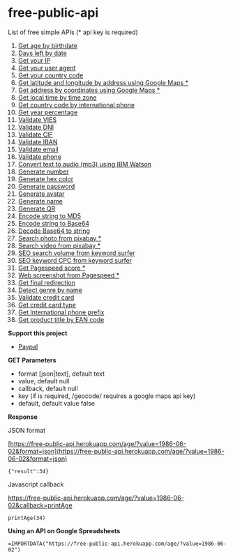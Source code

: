 # free-public-api
 
List of free simple APIs (* api key is required)

1. [Get age by birthdate](https://free-public-api.herokuapp.com/age/?value=1986-06-02)
1. [Days left by date](https://free-public-api.herokuapp.com/days_left/?value=2020-12-31)
1. [Get your IP](https://free-public-api.herokuapp.com/ip/)
1. [Get your user agent](https://free-public-api.herokuapp.com/user_agent/)
1. [Get your country code](https://free-public-api.herokuapp.com/country/)
1. [Get latitude and longitude by address using Google Maps *](https://free-public-api.herokuapp.com/geocode/?value=calle%20d%27ulla%2017%2C%20torroella%20de%20montgri&key=)
1. [Get address by coordinates using Google Maps *](https://free-public-api.herokuapp.com/geocode_reverse/?value=42.0412139,3.1251759&key=)
1. [Get local time by time zone](https://free-public-api.herokuapp.com/local_time/?value=Europe/Madrid)
1. [Get country code by international phone](https://free-public-api.herokuapp.com/country_phone_prefix_reverse/?value=49%2089%20123%20456%20789)
1. [Get year percentage](https://free-public-api.herokuapp.com/year_percentage/)
1. [Validate VIES](https://free-public-api.herokuapp.com/validate_vies/?value=LU20260743)
1. [Validate DNI](https://free-public-api.herokuapp.com/validate_dni/?value=65839957L)
1. [Validate CIF](https://free-public-api.herokuapp.com/validate_cif/?value=A62134341)
1. [Validate IBAN](https://free-public-api.herokuapp.com/validate_iban/?value=ES6621000418401234567891)
1. [Validate email](https://free-public-api.herokuapp.com/validate_email/?value=account@domain.com)
1. [Validate phone](https://free-public-api.herokuapp.com/validate_phone/?value=49%2089%20123%20456%20789)
1. [Convert text to audio (mp3) using IBM Watson](https://free-public-api.herokuapp.com/speech/?value=hola&voice=es-ES_EnriqueVoice)
1. [Generate number](https://free-public-api.herokuapp.com/generate_number/?value=50-100)
1. [Generate hex color](https://free-public-api.herokuapp.com/generate_color/)
1. [Generate password](https://free-public-api.herokuapp.com/generate_password/?length=8)
1. [Generate avatar](https://free-public-api.herokuapp.com/generate_avatar/)
1. [Generate name](https://free-public-api.herokuapp.com/generate_name/?value=female)
1. [Generate QR](https://free-public-api.herokuapp.com/generate_qr/?value=https://github.com/&size=200)
1. [Encode string to MD5](https://free-public-api.herokuapp.com/encode_md5/?value=string)
1. [Encode string to Base64](https://free-public-api.herokuapp.com/encode_base64/?value=string)
1. [Decode Base64 to string](https://free-public-api.herokuapp.com/decode_base64/?value=c3RyaW5n)
1. [Search photo from pixabay *](https://free-public-api.herokuapp.com/search_photo/?value=dog&key=)
1. [Search video from pixabay *](https://free-public-api.herokuapp.com/search_video/?value=london&key=)
1. [SEO search volume from keyword surfer](https://free-public-api.herokuapp.com/seo_search_volume/?value=vestidos+de+novia&country=es)
1. [SEO keyword CPC from keyword surfer](https://free-public-api.herokuapp.com/seo_keyword_cpc/?value=vestidos+de+novia&country=es)
1. [Get Pagespeed score *](https://free-public-api.herokuapp.com/pagespeed_score/?value=https://github.com/&device=mobile&key=)
1. [Web screenshot from Pagespeed *](https://free-public-api.herokuapp.com/screenshot/?value=https://github.com/&device=mobile&key=)
1. [Get final redirection](https://free-public-api.herokuapp.com/final_redirect/?value=https://t.co/PAzsIQVNhg)
1. [Detect genre by name](https://free-public-api.herokuapp.com/genre_name/?value=silvia)
1. [Validate credit card](https://free-public-api.herokuapp.com/validate_credit_card/?value=4242424242424242)
1. [Get credit card type](https://free-public-api.herokuapp.com/credit_card_type/?value=4242424242424242)
1. [Get International phone prefix](https://free-public-api.herokuapp.com/country_phone_prefix/?value=ES)
1. [Get product title by EAN code](https://free-public-api.herokuapp.com/product_title_ean/?value=5030917291098&country=ES)

**Support this project**

- [Paypal](https://paypal.me/miquelcamps)

**GET Parameters**

- format [json|text], default text
- value, default null
- callback, default null
- key (if is required, /geocode/ requires a google maps api key)
- default, default value false

**Response**

JSON format

[https://free-public-api.herokuapp.com/age/?value=1986-06-02&format=json](https://free-public-api.herokuapp.com/age/?value=1986-06-02&format=json)

```
{"result":34}
```

Javascript callback

https://free-public-api.herokuapp.com/age/?value=1986-06-02&callback=printAge

```
printAge(34)
```

**Using an API on Google Spreadsheets**
```
=IMPORTDATA("https://free-public-api.herokuapp.com/age/?value=1986-06-02")
```
